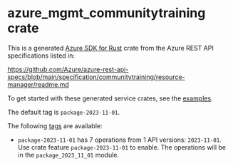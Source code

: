 # azure_mgmt_communitytraining crate

This is a generated [Azure SDK for Rust](https://github.com/Azure/azure-sdk-for-rust) crate from the Azure REST API specifications listed in:

https://github.com/Azure/azure-rest-api-specs/blob/main/specification/communitytraining/resource-manager/readme.md

To get started with these generated service crates, see the [examples](https://github.com/Azure/azure-sdk-for-rust/blob/main/services/README.md#examples).

The default tag is `package-2023-11-01`.

The following [tags](https://github.com/Azure/azure-sdk-for-rust/blob/main/services/tags.md) are available:

- `package-2023-11-01` has 7 operations from 1 API versions: `2023-11-01`. Use crate feature `package-2023-11-01` to enable. The operations will be in the `package_2023_11_01` module.